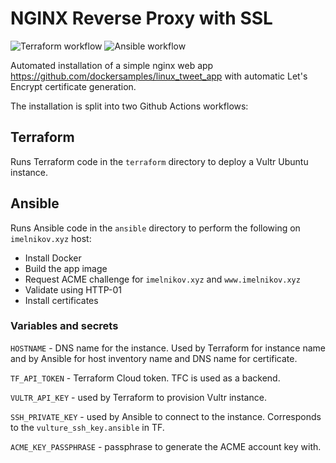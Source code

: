 # NGINX Reverse Proxy with SSL
![Terraform workflow](https://github.com/FozzeY/sre-task/actions/workflows/terraform.yml/badge.svg)
![Ansible workflow](https://github.com/FozzeY/sre-task/actions/workflows/ansible.yml/badge.svg)

Automated installation of a simple nginx web app https://github.com/dockersamples/linux_tweet_app with automatic Let's Encrypt certificate generation.

The installation is split into two Github Actions workflows:

## Terraform

Runs Terraform code in the `terraform` directory to deploy a Vultr Ubuntu instance.

## Ansible

Runs Ansible code in the `ansible` directory to perform the following on `imelnikov.xyz` host:
- Install Docker
- Build the app image
- Request ACME challenge for `imelnikov.xyz` and `www.imelnikov.xyz`
- Validate using HTTP-01
- Install certificates

### Variables and secrets

`HOSTNAME` - DNS name for the instance. Used by Terraform for instance name and by Ansible for host inventory name and DNS name for certificate.

`TF_API_TOKEN` - Terraform Cloud token. TFC is used as a backend.

`VULTR_API_KEY` - used by Terraform to provision Vultr instance.

`SSH_PRIVATE_KEY` - used by Ansible to connect to the instance. Corresponds to the `vulture_ssh_key.ansible` in TF.

`ACME_KEY_PASSPHRASE` - passphrase to generate the ACME account key with.
